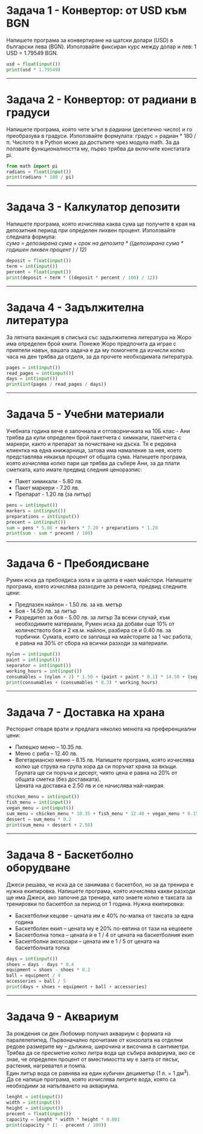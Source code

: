 # Задача 1 - Конвертор: от USD към BGN

Напишете програма за конвертиране на щатски долари (USD) в български лева (BGN). Използвайте фиксиран курс между долар и лев: 1 USD = 1.79549 BGN.

```python
usd = float(input())
print(usd * 1.79549)
```

---
# Задача 2 - Конвертор: от радиани в градуси

Напишете програма, която чете ъгъл в радиани (десетично число) и го преобразува в градуси. Използвайте формулата: градус = радиан * 180 / π. Числото π в Python може да достъпите чрез модула math. За да ползвате функционалността му, първо трябва да включите констатата pi.

```python
from math import pi
radians = float(input())
print(radians * 180 / pi)
```

---
# Задача 3 - Калкулатор депозити

Напишете програма, която изчислява каква сума ще получите в края на депозитния период при определен лихвен процент. Използвайте следната формула: <br>
*сума = депозирана сума  + срок на депозита * ((депозирана сума * годишен лихвен процент ) / 12)*

```python
deposit = float(input())
term = int(input())
percent = float(input())
print(deposit + term * ((deposit * percent / 100) / 12))
```


---
# Задача 4 - Задължителна литература

За лятната ваканция в списъка със задължителна литература на Жоро има определен брой книги. Понеже Жоро предпочита да играе с приятели навън, вашата задача е да му помогнете да изчисли колко часа на ден трябва да отделя, за да прочете необходимата литература.

```python
pages = int(input())
read_pages = int(input())
days = int(input())
print(int(pages / read_pages / days))
```

---
# Задача 5 - Учебни материали

Учебната година вече е започнала и отговорничката на 10Б клас - Ани трябва да купи определен брой пакетчета с химикали, пакетчета с маркери, както и препарат за почистване на дъска. Тя е редовна клиентка на една книжарница, затова има намаление за нея, което представлява някакъв процент от общата сума. Напишете програма, която изчислява колко пари ще трябва да събере Ани, за да плати сметката, като имате предвид следния ценоразпис: 
+	Пакет химикали - 5.80 лв. 
+	Пакет маркери - 7.20 лв. 
+	Препарат - 1.20 лв (за литър)

```python
pens = int(input())
markers = int(input())
preparations = int(input())
precent = int(input())
sum = pens * 5.80 + markers * 7.20 + preparations * 1.20
print(sum - sum * precent / 100)
```

---
# Задача 6 - Пребоядисване

Румен иска да пребоядиса хола и за целта е наел майстори. Напишете програма, която изчислява разходите за ремонта, предвид следните цени:
+	Предпазен найлон - 1.50 лв. за кв. метър
+	Боя - 14.50 лв. за литър
+	Разредител за боя - 5.00 лв. за литър
За всеки случай, към необходимите материали, Румен иска да добави още 10% от количеството боя и 2 кв.м. найлон, разбира се и 0.40 лв. за торбички. Сумата, която се заплаща на майсторите за 1 час работа, е равна на 30% от сбора на всички разходи за материали.

```python
nylon = int(input())
paint = int(input())
separator = int(input())
working_hours = int(input())
consumables = (nylon + 2) * 1.50 + (paint + paint * 0.1) * 14.50 + (separator * 5) + 0.40
print(consumables + (consumables * 0.3) * working_hours)
```

---
# Задача 7 - Доставка на храна

Ресторант отваря врати и предлага няколко менюта на преференциални цени:
+	Пилешко меню –  10.35 лв. 
+	Меню с риба – 12.40 лв. 
+	Вегетарианско меню  – 8.15 лв. 
Напишете програма, която изчислява колко ще струва на група хора да си поръчат храна за вкъщи.<br>
Групата ще си поръча и десерт, чиято цена е равна на 20% от общата сметка (без доставката). <br>
Цената на доставка е 2.50 лв и се начислява най-накрая.  

```python
chicken_menu = int(input())
fish_menu = int(input())
vegan_menu = int(input())
sum_menu = chicken_menu * 10.35 + fish_menu * 12.40 + vegan_menu * 8.15
dessert = sum_menu * 0.2
print(sum_menu + dessert + 2.50)
```

---
# Задача 8 - Баскетболно оборудване

Джеси решава, че иска да се занимава с баскетбол, но за да тренира е нужна екипировка. Напишете програма, която изчислява какви разходи ще има Джеси, ако започне да тренира, като знаете колко е таксата за тренировки по баскетбол за период от 1 година. Нужна екипировка: 
+	Баскетболни кецове – цената им е 40% по-малка от таксата за една година
+	Баскетболен екип – цената му е 20% по-евтина от тази на кецовете
+	Баскетболна топка – цената ѝ е 1 / 4 от цената на баскетболния екип
+	Баскетболни аксесоари – цената им е 1 / 5 от цената на баскетболната топка

```python
days = int(input())
shoes = days - days * 0.4
equipment = shoes - shoes * 0.2
ball = equipment / 4
accessories = ball / 5
print(days + shoes + equipment + ball + accessories)
```


---
# Задача 9 - Аквариум

За рождения си ден Любомир получил аквариум с формата на паралелепипед. Първоначално прочитаме от конзолата на отделни редове размерите му – дължина, широчина и височина в сантиметри. Трябва да се пресметне колко литра вода ще събира аквариума, ако се знае, че определен процент от вместимостта му е заета от пясък, растения, нагревател и помпа. <br>
Един литър вода се равнява на един кубичен дециметър (1 л. = 1 дм<sup>3</sup>). <br>
Да се напише програма, която изчислява литрите вода, която са необходими за напълването на аквариума.

```python
lenght = int(input())
width = int(input())
height = int(input())
precent = float(input())
capacity = lenght * width * height * 0.001
print(capacity * (1 - precent / 100))
```

